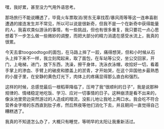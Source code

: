 嘿，我好累，甚至没力气用外语思考。

那场旅行不能说糟透了，毕竟火车票取消/房东无辜找茬/暴风雨等等这一连串喜剧遭遇的接连发生并不常见，所以可以说是很新奇，但我不是一个在新奇中获得能量的人，我喜欢类似游泳的事情，有一些挑战，但也有很多重复，我只要花一点心思想着下一步怎么做一些微妙的调整，而把大部分的精力消遣在感受水流上，我真的很累。

今天去拿toogoodtogo的面包，在马路上摔了一跤，痛得想哭，但和小时候从石头上摔下来不一样，我立刻爬起来，取了面包，在车站等公交，坐公交回家，开门，上电梯，进门，放下东西，洗澡，擦干身体，洗泳衣泳帽，收拾好一切，看着手掌上的渗血、手臂上的破皮和膝盖上的淤青，才开始哭，在这个异国他乡最熟悉的小屋子里，在安静的黄色灯光下，肉体上的疼痛显得那么直白和强烈。

这样的时候，总感觉最后一根稻草降临了，压垮了我“很顺利的日子”，我是说那种规律的、情绪稳定地吃饭、学习、应对一切事情的日子。这种崩溃是看不出来的，像泳池里旁边突然游过的人造成的暗流，没影儿地让我呛上两口水。我会吃不符合营养金字塔的东西直到肚子疼，然后熬夜等他们消化下去，并且期间一直觉得自己糟糕透了。

我真的不知道怎么办了，大概只有睡觉，等明早的太阳让我重新活过。